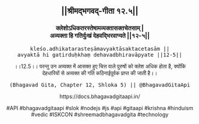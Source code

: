 <center><h2>||श्रीमद्‍भगवद्‍-गीता १२.५||</h2>
<h3>क्लेशोऽधिकतरस्तेषामव्यक्तासक्तचेतसाम् |<br/>अव्यक्ता हि गतिर्दुःखं देहवद्भिरवाप्यते ||१२-५||</h3>
<pre>kleśo.adhikatarasteṣāmavyaktāsaktacetasām ||<br/>avyaktā hi gatirduḥkhaṃ dehavadbhiravāpyate ||12-5||</pre>
<p>।।12.5।। परन्तु उन अव्यक्त में आसक्त हुए चित्त वाले पुरुषों को क्लेश अधिक होता है, क्योंकि देहधारियों से अव्यक्त की गति कठिनाईपूर्वक प्राप्त की जाती है।।</p>
<pre>(Bhagavad Gita, Chapter 12, Shloka 5) || @BhagavadGitaApi</pre><p>https://docs.bhagavadgitaapi.in/</p><p>#API #bhagavadgitaapi #slok #nodejs #js #api #gitaapi #krishna #hinduism #vedic #ISKCON #shreemadbhagavadgita #technology</p></center>